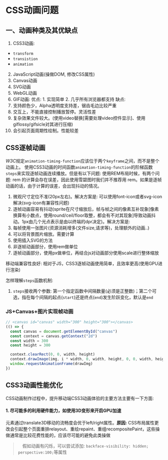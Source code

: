 # CSS动画问题

## 一、动画种类及其优缺点
1. CSS3动画: 
  * `transform`
  * `transistion`
  * `animation`
2. JavaScript动画(操做DOM, 修改CSS属性)
3. Canvas动画
4. SVG动画
5. WebGL动画
6. GIF动画: 
优点: 1. 实现简单 2. 几乎所有浏览器都支持
缺点:
  1. 支持颜色少，Alpha透明度支持差，锯齿毛边比较严重
  2. 交互上，不能直接控制播放暂停。灵活性差
  3. 复杂效果文件较大。(使用video替换[需要处理video控件显示]、使用giflossy/gifsicle对其进行压缩)
  4. 会引起页面周期性绘制。性能较差

## CSS逐帧动画
*W3C*规定`animation-timing-function`应该位于两个`keyframe`之间，而不是整个动画上。
使用CSS3动画的时间函数`animation-timing-function`的阶梯函数`steps`来实现逐帧动画连续播放。但是有以下问题:
使用REM布局时候，有两个问题: rem 的计算会存在误差，因此使用雪碧图时我们并不推荐用 rem。如果是逐帧动画的话，由于计算的误差，会出现抖动的情况。
1. 微观尺寸定位不准(20px左右)。解决方案是: 可以使用font-icon或者svg-icon解决(svg-icon有兼容性问题)
2. 逐帧动画容易有抖动(sprite在尺寸缩放后，帧与帧之间的像素互补现象[像素换算有小数点，使用round/ceil/floor取整，都会有不对其现象]导致动画抖动。1px由几个光点表示是由以终端的dpr决定)。解决方案是: 
  1. 每帧使用一张图片(资源消耗增多(文件size,请求等)，处理额外的动画..)
  2. 可以将背景图片缩放。需要计算
  3. 使用插入SVG的方法
  4. 非逐帧动画部分，使用rem做单位
  5. 逐帧动画部分，使用px做单位，再结合js对动画部分使用scale进行整体缩放

移动端兼容性良好: 相对于JS，CSS3逐帧动画使用简单，且效率更高(使用GPU进行渲染)

怎样理解`steps`函数机制:
1. `steps`接收两个参数: 第一个指定函数中间隔数量(必须是正整数)；第二个可选，指在每个间隔的起点(`start`)还是终点(`end`)发生阶跃变化，默认是`end`



### JS+Canvas+图片实现帧动画
```javascript
// <canvas id="canvas" width="300" height="300"></canvas>
(() => {
  const canvas = document.getElementById("canvas")
  const context = canvas.getContext("2d")
  const width = 300
  const height = 300

  context.clearRect(0, 0, width, height)
  context.drawImage(img, i * width, 0, width, height, 0, 0, width, height)
  window.requestAnimationFrame(drawImg)
})
```

## CSS3动画性能优化
CSS动画制作过程中，提升移动端CSS3动画体验的主要方法主要有一下方面:

#### 1. 尽可能多的利用硬件能力，如使用3D变形来开启GPU加速
元素通过translate3D移动的流畅度会优于left/right属性。**原因:** CSS布局属性更改会引起整个页面重排relayout、重绘repaint、重组recompositePaint，这些操做通常是比较花费性能的，应该尽可能的避免此类操做
>　假如动画有闪烁，可以尝试添加: `backface-visibility: hidden; perspective:100;`等属性